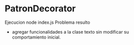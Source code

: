 # PatronDecorator
Ejecucion node index.js
Problema resulto
- agregar funcionalidades a la clase texto sin modificar su comportamiento inicial.
